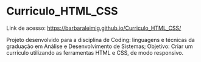 # Curriculo_HTML_CSS

Link de acesso: https://barbaraleimig.github.io/Curriculo_HTML_CSS/

Projeto desenvolvido para a disciplina de Coding: linguagens e técnicas da graduação em Análise e Desenvolvimento de Sistemas; Objetivo: Criar um currículo utilizando as ferramentas HTML e CSS, de modo responsivo.
